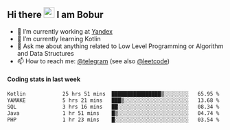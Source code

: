 ## Hi there <img src="https://media.giphy.com/media/hvRJCLFzcasrR4ia7z/giphy.gif" width="25px" height="25px"> I am Bobur

- 💼 I’m currently working at [Yandex](https://yandex.ru/)
- 🌱 I’m currently learning Kotlin
- 💬 Ask me about anything related to Low Level Programming or Algorithm and Data Structures
- 📫 How to reach me: [@telegram](https://t.me/octoant) (see also [@leetcode](https://leetcode.com/octoant/))    

#### Coding stats in last week

<!--START_SECTION:waka-->

```txt
Kotlin            25 hrs 51 mins  ████████████████▒░░░░░░░░   65.95 %
YAMAKE            5 hrs 21 mins   ███▒░░░░░░░░░░░░░░░░░░░░░   13.68 %
SQL               3 hrs 16 mins   ██░░░░░░░░░░░░░░░░░░░░░░░   08.34 %
Java              1 hr 51 mins    █▒░░░░░░░░░░░░░░░░░░░░░░░   04.74 %
PHP               1 hr 23 mins    █░░░░░░░░░░░░░░░░░░░░░░░░   03.54 %
```

<!--END_SECTION:waka-->
